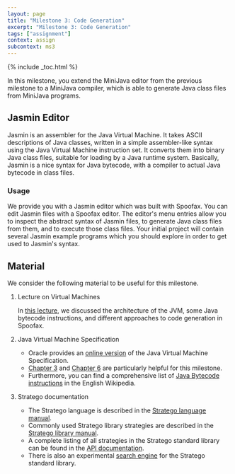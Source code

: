```yaml
---
layout: page
title: "Milestone 3: Code Generation"
excerpt: "Milestone 3: Code Generation"
tags: ["assignment"]
context: assign
subcontext: ms3
---
```


{% include _toc.html %}

In this milestone, you extend the MiniJava editor from the previous milestone to a MiniJava compiler, which is able to generate Java class files from MiniJava programs.

## Jasmin Editor

Jasmin is an assembler for the Java Virtual Machine.
It takes ASCII descriptions of Java classes, written in a simple assembler-like syntax using the Java Virtual Machine instruction set.
It converts them into binary Java class files, suitable for loading by a Java runtime system.
Basically, Jasmin is a nice syntax for Java bytecode, with a compiler to actual Java bytecode in class files.

### Usage

We provide you with a Jasmin editor which was built with Spoofax.
You can edit Jasmin files with a Spoofax editor.
The editor's menu entries allow you to inspect the abstract syntax of Jasmin files, to generate Java class files from them, and to execute those class files.
Your initial project will contain several Jasmin example programs which you should explore in order to get used to Jasmin's syntax.

## Material

We consider the following material to be useful for this milestone.

1. Lecture on Virtual Machines

    In [this lecture](/lectures/techniques/virtual-machines), we discussed the architecture of the JVM, some Java bytecode instructions, and different approaches to code generation in Spoofax.

2. Java Virtual Machine Specification

    * Oracle provides an [online version][JVM] of the Java Virtual Machine Specification.
    * [Chapter 3][JVMch3] and [Chapter 6][JVMch6] are particularly helpful for this milestone.
    * Furthermore, you can find a comprehensive list of [Java Bytecode instructions][JBCInstructions] in the English Wikipedia.

[JVM]: http://docs.oracle.com/javase/specs/jvms/se8/html/
[JVMch3]: http://docs.oracle.com/javase/specs/jvms/se8/html/jvms-3.html
[JVMch6]: http://docs.oracle.com/javase/specs/jvms/se8/html/jvms-6.html
[JBCInstructions]: https://en.wikipedia.org/wiki/Java_bytecode_instruction_listings

3. Stratego documentation

    * The Stratego language is described in the [Stratego language manual][StrLang].
    * Commonly used Stratego library strategies are described in the [Stratego library manual][StrLib].
    * A complete listing of all strategies in the Stratego standard library can be found in the [API documentation][StrLibRef].
    * There is also an experimental [search engine][StrLibSearch] for the Stratego standard library.

[StrLang]: http://metaborg.org/en/latest/source/langdev/meta/lang/stratego/index.html
[StrLib]: http://metaborg.org/en/latest/source/langdev/meta/libraries/stratego/index.html
[StrLibRef]: http://releases.strategoxt.org/docs/api/libstratego-lib/stable/docs/
[StrLibSearch]: http://xdoc.martkolthof.nl/
